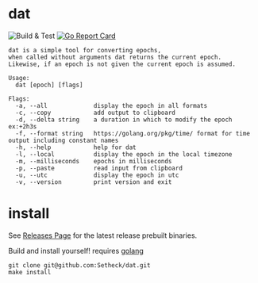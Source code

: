 # dat

![Build & Test](https://github.com/Setheck/dat/workflows/Build%20&%20Test/badge.svg) [![Go Report Card](https://goreportcard.com/badge/github.com/setheck/dat)](https://goreportcard.com/report/github.com/setheck/dat)

```
dat is a simple tool for converting epochs,
when called without arguments dat returns the current epoch.
Likewise, if an epoch is not given the current epoch is assumed.

Usage:
  dat [epoch] [flags]

Flags:
  -a, --all             display the epoch in all formats
  -c, --copy            add output to clipboard
  -d, --delta string    a duration in which to modify the epoch ex:+2h3s
  -f, --format string   https://golang.org/pkg/time/ format for time output including constant names
  -h, --help            help for dat
  -l, --local           display the epoch in the local timezone
  -m, --milliseconds    epochs in milliseconds
  -p, --paste           read input from clipboard
  -u, --utc             display the epoch in utc
  -v, --version         print version and exit
```

# install
See [Releases Page](https://github.com/Setheck/dat/releases) for the latest release prebuilt binaries.

Build and install yourself!
requires [golang](https://golang.org/doc/install)
```
git clone git@github.com:Setheck/dat.git
make install
```
 